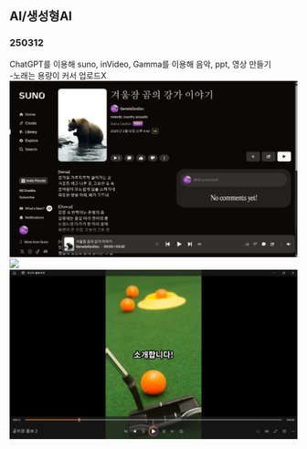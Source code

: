 <h2>AI/생성형AI</h2>

<h3>250312</h3>
ChatGPT를 이용해 suno, inVideo, Gamma를 이용해 음악, ppt, 영상 만들기<br>
-노래는 용량이 커서 업로드X
<img src="https://github.com/gomtam/image/blob/main/KakaoTalk_20250314_143902308.png" width="700">
<img src="https://github.com/gomtam/image/blob/main/KakaoTalk_20250314_143939089.png" width="700">
<img src="https://github.com/gomtam/image/blob/main/KakaoTalk_20250314_144021173.png" width="700">
